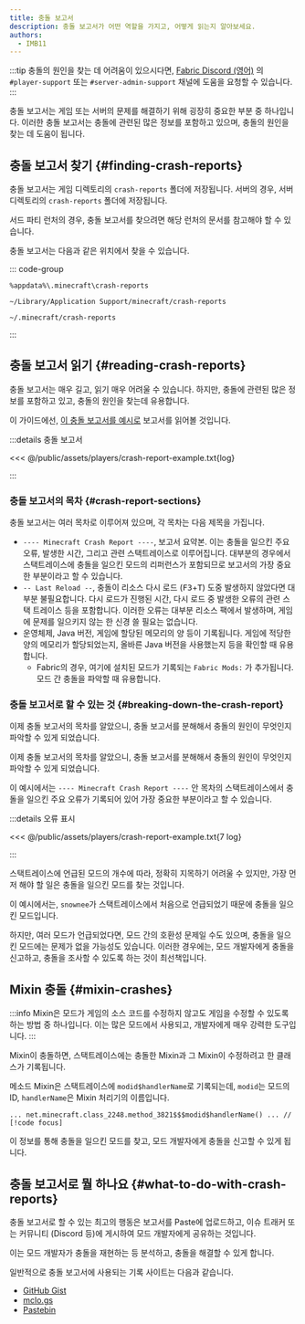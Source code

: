 ```yaml
---
title: 충돌 보고서
description: 충돌 보고서가 어떤 역할을 가지고, 어떻게 읽는지 알아보세요.
authors:
  - IMB11
---
```


:::tip
충돌의 원인을 찾는 데 어려움이 있으시다면, [Fabric Discord (영어)](https://discord.gg/v6v4pMv) 의 `#player-support` 또는 `#server-admin-support` 채널에 도움을 요청할 수 있습니다.
:::

충돌 보고서는 게임 또는 서버의 문제를 해결하기 위해 굉장히 중요한 부분 중 하나입니다. 이러한 충돌 보고서는 충돌에 관련된 많은 정보를 포함하고 있으며, 충돌의 원인을 찾는 데 도움이 됩니다.

## 충돌 보고서 찾기 {#finding-crash-reports}

충돌 보고서는 게임 디렉토리의 `crash-reports` 폴더에 저장됩니다. 서버의 경우, 서버 디렉토리의 `crash-reports` 폴더에 저장됩니다.

서드 파티 런처의 경우, 충돌 보고서를 찾으려면 해당 런처의 문서를 참고해야 할 수 있습니다.

충돌 보고서는 다음과 같은 위치에서 찾을 수 있습니다.

::: code-group

```:no-line-numbers [Windows]
%appdata%\.minecraft\crash-reports
```

```:no-line-numbers [macOS]
~/Library/Application Support/minecraft/crash-reports
```

```:no-line-numbers [Linux]
~/.minecraft/crash-reports
```

:::

## 충돌 보고서 읽기 {#reading-crash-reports}

충돌 보고서는 매우 길고, 읽기 매우 어려울 수 있습니다. 하지만, 충돌에 관련된 많은 정보를 포함하고 있고, 충돌의 원인을 찾는데 유용합니다.

이 가이드에선, [이 충돌 보고서를 예시로](/assets/players/crash-report-example.txt) 보고서를 읽어볼 것입니다.

:::details 충돌 보고서

<<< @/public/assets/players/crash-report-example.txt{log}

:::

### 충돌 보고서의 목차 {#crash-report-sections}

충돌 보고서는 여러 목차로 이루어져 있으며, 각 목차는 다음 제목을 가집니다.

- `---- Minecraft Crash Report ----`, 보고서 요약본. 이는 충돌을 일으킨 주요 오류, 발생한 시간, 그리고 관련 스택트레이스로 이루어집니다. 대부분의 경우에서 스택트레이스에 충돌을 일으킨 모드의 리퍼런스가 포함되므로 보고서의 가장 중요한 부분이라고 할 수 있습니다.
- `-- Last Reload --`, 충돌이 리소스 다시 로드 (<kbd>F3</kbd>+<kbd>T</kbd>) 도중 발생하지 않았다면 대부분 불필요합니다. 다시 로드가 진행된 시간, 다시 로드 중 발생한 오류의 관련 스택 트레이스 등을 포함합니다. 이러한 오류는 대부분 리소스 팩에서 발생하며, 게임에 문제를 일으키지 않는 한 신경 쓸 필요는 없습니다.
- 운영체제, Java 버전, 게임에 할당된 메모리의 양 등이 기록됩니다. 게임에 적당한 양의 메모리가 할당되었는지, 올바른 Java 버전을 사용했는지 등을 확인할 때 유용합니다.
  - Fabric의 경우, 여기에 설치된 모드가 기록되는 `Fabric Mods:` 가 추가됩니다. 모드 간 충돌을 파악할 때 유용합니다.

### 충돌 보고서로 할 수 있는 것 {#breaking-down-the-crash-report}

이제 충돌 보고서의 목차를 알았으니, 충돌 보고서를 분해해서 충돌의 원인이 무엇인지 파악할 수 있게 되었습니다.

이제 충돌 보고서의 목차를 알았으니, 충돌 보고서를 분해해서 충돌의 원인이 무엇인지 파악할 수 있게 되었습니다.

이 예시에서는 `---- Minecraft Crash Report ----` 안 목차의 스택트레이스에서 충돌을 일으킨 주요 오류가 기록되어 있어 가장 중요한 부분이라고 할 수 있습니다.

:::details 오류 표시

<<< @/public/assets/players/crash-report-example.txt{7 log}

:::

스택트레이스에 언급된 모드의 개수에 따라, 정확히 지목하기 어려울 수 있지만, 가장 먼저 해야 할 일은 충돌을 일으킨 모드를 찾는 것입니다.

이 예시에서는, `snownee`가 스택트레이스에서 처음으로 언급되었기 때문에 충돌을 일으킨 모드입니다.

하지만, 여러 모드가 언급되었다면, 모드 간의 호환성 문제일 수도 있으며, 충돌을 일으킨 모드에는 문제가 없을 가능성도 있습니다. 이러한 경우에는, 모드 개발자에게 충돌을 신고하고, 충돌을 조사할 수 있도록 하는 것이 최선책입니다.

## Mixin 충돌 {#mixin-crashes}

:::info
Mixin은 모드가 게임의 소스 코드를 수정하지 않고도 게임을 수정할 수 있도록 하는 방법 중 하나입니다. 이는 많은 모드에서 사용되고, 개발자에게 매우 강력한 도구입니다.
:::

Mixin이 충돌하면, 스택트레이스에는 충돌한 Mixin과 그 Mixin이 수정하려고 한 클래스가 기록됩니다.

메소드 Mixin은 스택트레이스에 `modid$handlerName`로 기록되는데, `modid`는 모드의 ID, `handlerName`은 Mixin 처리기의 이름입니다.

```:no-line-numbers
... net.minecraft.class_2248.method_3821$$$modid$handlerName() ... // [!code focus]
```

이 정보를 통해 충돌을 일으킨 모드를 찾고, 모드 개발자에게 충돌을 신고할 수 있게 됩니다.

## 충돌 보고서로 뭘 하나요 {#what-to-do-with-crash-reports}

충돌 보고서로 할 수 있는 최고의 행동은 보고서를 Paste에 업로드하고, 이슈 트래커 또는 커뮤니티 (Discord 등)에 게시하여 모드 개발자에게 공유하는 것입니다.

이는 모드 개발자가 충돌을 재현하는 등 분석하고, 충돌을 해결할 수 있게 합니다.

일반적으로 충돌 보고서에 사용되는 기록 사이트는 다음과 같습니다.

- [GitHub Gist](https://gist.github.com/)
- [mclo.gs](https://mclo.gs/)
- [Pastebin](https://pastebin.com/)
